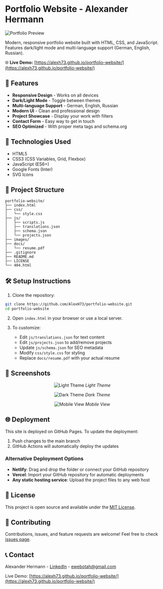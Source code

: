 
# Portfolio Website - Alexander Hermann

![Portfolio Preview](/images/preview.png)

Modern, responsive portfolio website built with HTML, CSS, and JavaScript. Features dark/light mode and multi-language support (German, English, Russian).

🌐 **Live Demo:** [https://alexh73.github.io/portfolio-website/](https://alexh73.github.io/portfolio-website/)

## 🌟 Features

- **Responsive Design** - Works on all devices
- **Dark/Light Mode** - Toggle between themes
- **Multi-language Support** - German, English, Russian
- **Modern UI** - Clean and professional design
- **Project Showcase** - Display your work with filters
- **Contact Form** - Easy way to get in touch
- **SEO Optimized** - With proper meta tags and schema.org

## 🚀 Technologies Used

- HTML5
- CSS3 (CSS Variables, Grid, Flexbox)
- JavaScript (ES6+)
- Google Fonts (Inter)
- SVG Icons

## 📁 Project Structure

```
portfolio-website/
├── index.html
├── css/
│   └── style.css
├── js/
│   ├── scripts.js
│   ├── translations.json
│   ├── schema.json
│   └── projects.json
├── images/
├── docs/
│   └── resume.pdf
├── .gitignore
├── README.md
├── LICENSE
└── 404.html
```

## 🛠️ Setup Instructions

1. Clone the repository:
```bash
git clone https://github.com/AlexH73/portfolio-website.git
cd portfolio-website
```

2. Open `index.html` in your browser or use a local server.

3. To customize:
   - Edit `js/translations.json` for text content
   - Edit `js/projects.json` to add/remove projects
   - Update `js/schema.json` for SEO metadata
   - Modify `css/style.css` for styling
   - Replace `docs/resume.pdf` with your actual resume

## 📸 Screenshots

<div align="center">
  
![Light Theme](/images/screenshot-light.png)
*Light Theme*

![Dark Theme](/images/screenshot-dark.png)
*Dark Theme*

![Mobile View](/images/screenshot-mobile.png)
*Mobile View*

</div>

## 🌐 Deployment

This site is deployed on GitHub Pages. To update the deployment:

1. Push changes to the main branch
2. GitHub Actions will automatically deploy the updates

### Alternative Deployment Options

- **Netlify**: Drag and drop the folder or connect your GitHub repository
- **Vercel**: Import your GitHub repository for automatic deployments
- **Any static hosting service**: Upload the project files to any web host

## 📝 License

This project is open source and available under the [MIT License](LICENSE).

## 🤝 Contributing

Contributions, issues, and feature requests are welcome! Feel free to check [issues page](https://github.com/AlexH73/portfolio-website/issues).

## 📞 Contact

Alexander Hermann - [LinkedIn](https://www.linkedin.com/in/alexander-hermann-655b76353) - ewebotah@gmail.com

Live Demo: [https://alexh73.github.io/portfolio-website/](https://alexh73.github.io/portfolio-website/)
